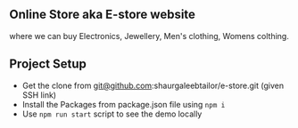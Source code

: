 ## Online Store aka E-store website
 where we can buy Electronics, Jewellery, Men's clothing, Womens colthing.

## Project Setup
- Get the clone from git@github.com:shaurgaleebtailor/e-store.git   (given SSH link)
- Install the Packages from package.json file using `npm i`  
- Use `npm run start` script to see the demo locally
